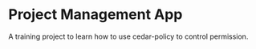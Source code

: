 # Project Management App

A training project to learn how to use cedar-policy to control permission. 
